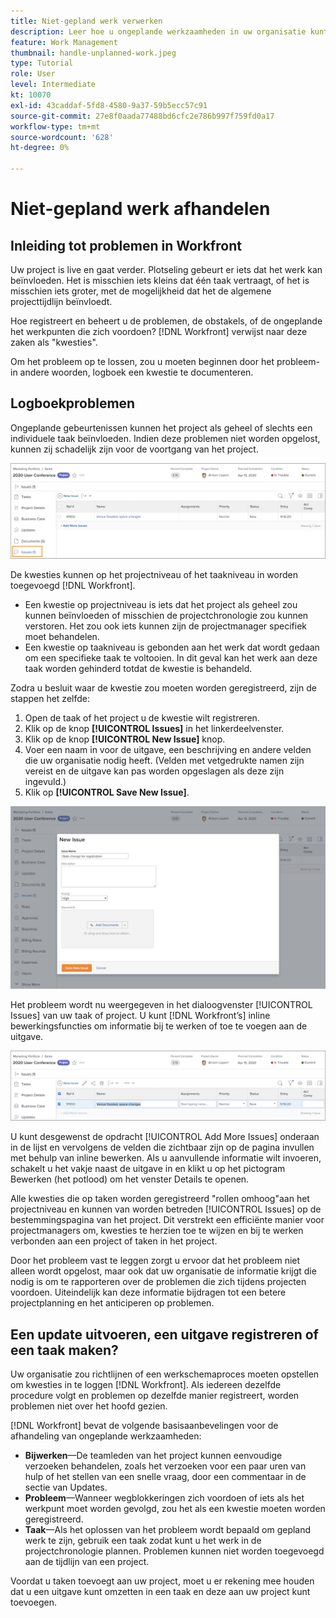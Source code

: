 ```yaml
---
title: Niet-gepland werk verwerken
description: Leer hoe u ongeplande werkzaamheden in uw organisatie kunt afhandelen met .
feature: Work Management
thumbnail: handle-unplanned-work.jpeg
type: Tutorial
role: User
level: Intermediate
kt: 10070
exl-id: 43caddaf-5fd8-4580-9a37-59b5ecc57c91
source-git-commit: 27e8f0aada77488bd6cfc2e786b997f759fd0a17
workflow-type: tm+mt
source-wordcount: '628'
ht-degree: 0%

---
```


# Niet-gepland werk afhandelen

## Inleiding tot problemen in Workfront

Uw project is live en gaat verder. Plotseling gebeurt er iets dat het werk kan beïnvloeden. Het is misschien iets kleins dat één taak vertraagt, of het is misschien iets groter, met de mogelijkheid dat het de algemene projecttijdlijn beïnvloedt.

Hoe registreert en beheert u de problemen, de obstakels, of de ongeplande het werkpunten die zich voordoen? [!DNL Workfront] verwijst naar deze zaken als &quot;kwesties&quot;.

Om het probleem op te lossen, zou u moeten beginnen door het probleem-in andere woorden, logboek een kwestie te documenteren.

## Logboekproblemen

Ongeplande gebeurtenissen kunnen het project als geheel of slechts een individuele taak beïnvloeden. Indien deze problemen niet worden opgelost, kunnen zij schadelijk zijn voor de voortgang van het project.

![Een afbeelding van de [!UICONTROL Issues] sectie in [!DNL Workfront]](assets/01-issue-list-project-level-generic.png)

De kwesties kunnen op het projectniveau of het taakniveau in worden toegevoegd [!DNL Workfront].

* Een kwestie op projectniveau is iets dat het project als geheel zou kunnen beïnvloeden of misschien de projectchronologie zou kunnen verstoren. Het zou ook iets kunnen zijn de projectmanager specifiek moet behandelen.
* Een kwestie op taakniveau is gebonden aan het werk dat wordt gedaan om een specifieke taak te voltooien. In dit geval kan het werk aan deze taak worden gehinderd totdat de kwestie is behandeld.

Zodra u besluit waar de kwestie zou moeten worden geregistreerd, zijn de stappen het zelfde:

1. Open de taak of het project u de kwestie wilt registreren.
1. Klik op de knop **[!UICONTROL Issues]** in het linkerdeelvenster.
1. Klik op de knop **[!UICONTROL New Issue]** knop.
1. Voer een naam in voor de uitgave, een beschrijving en andere velden die uw organisatie nodig heeft. (Velden met vetgedrukte namen zijn vereist en de uitgave kan pas worden opgeslagen als deze zijn ingevuld.)
1. Klik op **[!UICONTROL Save New Issue]**.

![Een afbeelding van de [!UICONTROL New Issue] venster in [!DNL Workfront]](assets/02-create-issue-details-window.png)

Het probleem wordt nu weergegeven in het dialoogvenster [!UICONTROL Issues] van uw taak of project. U kunt [!DNL Workfront’s] inline bewerkingsfuncties om informatie bij te werken of toe te voegen aan de uitgave.

![Een afbeelding van [!DNL Workfront’s] inline bewerkingsfuncties om informatie bij te werken of toe te voegen aan de uitgave](assets/03-issue-list-inline-editing.png)

U kunt desgewenst de opdracht [!UICONTROL Add More Issues] onderaan in de lijst en vervolgens de velden die zichtbaar zijn op de pagina invullen met behulp van inline bewerken. Als u aanvullende informatie wilt invoeren, schakelt u het vakje naast de uitgave in en klikt u op het pictogram Bewerken (het potlood) om het venster Details te openen.

Alle kwesties die op taken worden geregistreerd &quot;rollen omhoog&quot;aan het projectniveau en kunnen van worden betreden [!UICONTROL Issues] op de bestemmingspagina van het project. Dit verstrekt een efficiënte manier voor projectmanagers om, kwesties te herzien toe te wijzen en bij te werken verbonden aan een project of taken in het project.

Door het probleem vast te leggen zorgt u ervoor dat het probleem niet alleen wordt opgelost, maar ook dat uw organisatie de informatie krijgt die nodig is om te rapporteren over de problemen die zich tijdens projecten voordoen. Uiteindelijk kan deze informatie bijdragen tot een betere projectplanning en het anticiperen op problemen.

<!-- 
Learn more graphic and documentation articles/links
* Create issues
* Delete issues
* Edit issues
* View issues
-->

## Een update uitvoeren, een uitgave registreren of een taak maken?

Uw organisatie zou richtlijnen of een werkschemaproces moeten opstellen om kwesties in te loggen [!DNL Workfront]. Als iedereen dezelfde procedure volgt en problemen op dezelfde manier registreert, worden problemen niet over het hoofd gezien.

[!DNL Workfront] bevat de volgende basisaanbevelingen voor de afhandeling van ongeplande werkzaamheden:

* **Bijwerken**—De teamleden van het project kunnen eenvoudige verzoeken behandelen, zoals het verzoeken voor een paar uren van hulp of het stellen van een snelle vraag, door een commentaar in de sectie van Updates.
* **Probleem**—Wanneer wegblokkeringen zich voordoen of iets als het werkpunt moet worden gevolgd, zou het als een kwestie moeten worden geregistreerd.
* **Taak**—Als het oplossen van het probleem wordt bepaald om gepland werk te zijn, gebruik een taak zodat kunt u het werk in de projectchronologie plannen. Problemen kunnen niet worden toegevoegd aan de tijdlijn van een project.

Voordat u taken toevoegt aan uw project, moet u er rekening mee houden dat u een uitgave kunt omzetten in een taak en deze aan uw project kunt toevoegen. <!-- Learn how to do this in Section 3 of this learning path. -->
